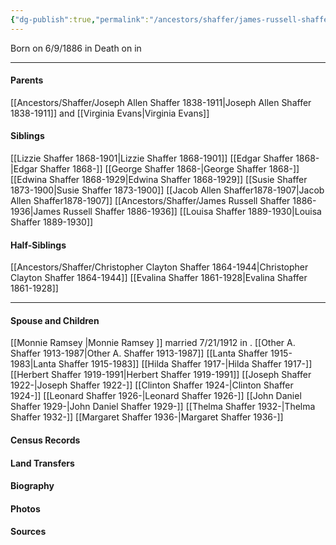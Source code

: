 ```yaml
---
{"dg-publish":true,"permalink":"/ancestors/shaffer/james-russell-shaffer-1886-1936/","tags":["James-Russell-Shaffer"]}
---
```


Born on  6/9/1886 in <!-- link to place -->
Death on <!-- link to date --> in <!-- link to place -->

---
#### Parents

[[Ancestors/Shaffer/Joseph Allen Shaffer 1838-1911\|Joseph Allen Shaffer 1838-1911]] and [[Virginia Evans\|Virginia Evans]] 
#### Siblings
[[Lizzie Shaffer 1868-1901\|Lizzie Shaffer 1868-1901]]
[[Edgar Shaffer 1868-\|Edgar Shaffer 1868-]]
[[George Shaffer 1868-\|George Shaffer 1868-]]
[[Edwina Shaffer 1868-1929\|Edwina Shaffer 1868-1929]]
[[Susie Shaffer 1873-1900\|Susie Shaffer 1873-1900]]
[[Jacob Allen Shaffer1878-1907\|Jacob Allen Shaffer1878-1907]]
[[Ancestors/Shaffer/James Russell Shaffer 1886-1936\|James Russell Shaffer 1886-1936]]
[[Louisa Shaffer 1889-1930\|Louisa Shaffer 1889-1930]]

#### Half-Siblings
[[Ancestors/Shaffer/Christopher Clayton Shaffer 1864-1944\|Christopher Clayton Shaffer 1864-1944]]
[[Evalina Shaffer 1861-1928\|Evalina Shaffer 1861-1928]]

---
#### Spouse and Children
[[Monnie Ramsey \|Monnie Ramsey ]] married 7/21/1912 in <!-- link to place -->.
[[Other A. Shaffer 1913-1987\|Other A. Shaffer 1913-1987]]
[[Lanta Shaffer 1915-1983\|Lanta Shaffer 1915-1983]]
[[Hilda Shaffer 1917-\|Hilda Shaffer 1917-]]
[[Herbert Shaffer 1919-1991\|Herbert Shaffer 1919-1991]]
[[Joseph Shaffer 1922-\|Joseph Shaffer 1922-]]
[[Clinton Shaffer 1924-\|Clinton Shaffer 1924-]]
[[Leonard Shaffer 1926-\|Leonard Shaffer 1926-]]
[[John Daniel Shaffer 1929-\|John Daniel Shaffer 1929-]]
[[Thelma Shaffer 1932-\|Thelma Shaffer 1932-]]
[[Margaret Shaffer 1936-\|Margaret Shaffer 1936-]]

#### Census Records

#### Land Transfers

#### Biography

#### Photos

#### Sources

